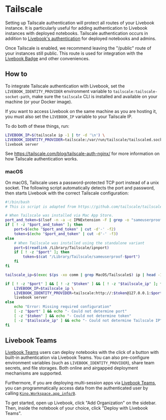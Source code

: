 # Tailscale

Setting up Tailscale authentication will protect all routes of your Livebook instance. It is particularly useful for adding authentication to Livebook instances with deployed notebooks. Tailscale authentication occurs in addition to [Livebook's authentication](../authentication.md) for deployed notebooks and admins.

Once Tailscale is enabled, we recommend leaving the "/public" route of your instances still public. This route is used for integration with the [Livebook Badge](https://livebook.dev/badge/) and other conveniences.

## How to

To integrate Tailscale authentication with Livebook,
set the `LIVEBOOK_IDENTITY_PROVIDER` environment variable to `tailscale:tailscale-socket-path`, make sure the `tailscale` CLI is installed and available on your machine (or your Docker image).

If you want to access Livebook on the same machine as you are hosting it,
you must also set the `LIVEBOOK_IP` variable to your Tailscale IP.

To do both of these things, run:

```bash
LIVEBOOK_IP=$(tailscale ip -1 | tr -d '\n') \
LIVEBOOK_IDENTITY_PROVIDER=tailscale:/var/run/tailscale/tailscaled.sock \
livebook server
```

See https://tailscale.com/blog/tailscale-auth-nginx/ for more information
on how Tailscale authentication works.

### macOS

On macOS, Tailscale uses a password-protected TCP port instead of a unix socket. The following script automatically detects the port and password, then starts Livebook with the correct Tailscale configuration:

```bash
#!/bin/bash
# This is script is adapted from https://github.com/tailscale/tailscale/blob/v1.80.2/safesocket/safesocket_darwin.go#L69-L160

# When Tailscale was installed via Mac App Store.
port_and_token=$(lsof -n -a -c IPNExtension -F | grep -o "sameuserproof-[0-9]*-[a-f0-9]*" | head -1)
if [ ! -z "$port_and_token" ]; then
    port=$(echo "$port_and_token" | cut -d'-' -f2)
    token=$(echo "$port_and_token" | cut -d'-' -f3)
else
    # When Tailscale was installed using the standalone variant
    port=$(readlink /Library/Tailscale/ipnport)
    if [ ! -z "$port" ]; then
        token=$(cat "/Library/Tailscale/sameuserproof-$port")
    fi
fi

tailscale_ip=$(exec $(ps -xo comm | grep MacOS/Tailscale$) ip | head -1 | tr -d '\n')

if [ ! -z "$port" ] && [ ! -z "$token" ] && [ ! -z "$tailscale_ip" ]; then
    LIVEBOOK_IP=$tailscale_ip \
    LIVEBOOK_IDENTITY_PROVIDER=tailscale:http://:$token@127.0.0.1:$port \
    livebook server
else
    echo "Error: Missing required configuration"
    [ -z "$port" ] && echo "- Could not determine port"
    [ -z "$token" ] && echo "- Could not determine token"
    [ -z "$tailscale_ip" ] && echo "- Could not determine Tailscale IP"
fi
```

## Livebook Teams

[Livebook Teams](https://livebook.dev/teams/) users can deploy notebooks with the click of a button with built-in authentication via Livebook Teams. You can also pre-configure environment variables (such as `LIVEBOOK_IDENTITY_PROVIDER`), share team secrets, and file storages. Both online and airgapped deployment mechanisms are supported.

Furthermore, if you are deploying multi-session apps via [Livebook Teams](https://livebook.dev/teams/), you can programmatically access data from the authenticated user by calling [`Kino.Workspace.app_info/0`](https://hexdocs.pm/kino/Kino.Workspace.html#app_info/0).

To get started, open up Livebook, click "Add Organization" on the sidebar. Then, inside the notebook of your choice, click "Deploy with Livebook Teams".
